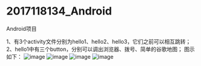 # 2017118134_Android
Android项目  
  
1、有3个activity文件分别为hello1、hello2、hello3，它们之前可以相互跳转；  
2、hello1中有三个button，分别可以调出浏览器、拨号、简单的谷歌地图；
图示如下：
![image](https://user-images.githubusercontent.com/54902539/71782648-92976d80-3017-11ea-9c51-dc0704db699f.png)
![image](https://user-images.githubusercontent.com/54902539/71782651-96c38b00-3017-11ea-8fb8-20761068ad52.png)
![image](https://user-images.githubusercontent.com/54902539/71782653-9925e500-3017-11ea-8ffa-a07dc335f528.png)
![image](https://user-images.githubusercontent.com/54902539/71782654-9aefa880-3017-11ea-9109-e2744060e731.png)
